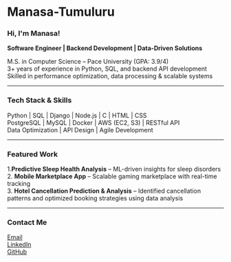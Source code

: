 # Manasa-Tumuluru
###  Hi, I'm Manasa!  
 **Software Engineer | Backend Development | Data-Driven Solutions**  

 M.S. in Computer Science – Pace University (GPA: 3.9/4)  
3+ years of experience in Python, SQL, and backend API development  
Skilled in performance optimization, data processing & scalable systems 

---

### Tech Stack & Skills  
 Python | SQL | Django | Node.js | C | HTML | CSS  
PostgreSQL | MySQL | Docker | AWS (EC2, S3) | RESTful API  
Data Optimization | API Design | Agile Development  


---

### Featured Work  

1.**Predictive Sleep Health Analysis** – ML-driven insights for sleep disorders  
2. **Mobile Marketplace App** – Scalable gaming marketplace with real-time tracking  
3. **Hotel Cancellation Prediction & Analysis** – Identified cancellation patterns and optimized booking strategies using data analysis  



---

###  Contact Me  

 [Email](mailto:lakshmimanasa.tumuluru@gmail.com)  
 [LinkedIn](https://www.linkedin.com/in/manasa-tumuluru/)  
 [GitHub](https://github.com/Manasatumuluru/) 
